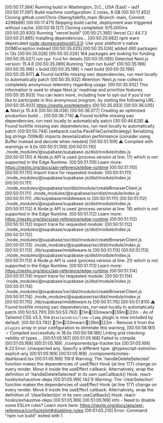 [00:50:17.384] Running build in Washington, D.C., USA (East) – iad1
[00:50:17.397] Build machine configuration: 2 cores, 8 GB
[00:50:17.452] Cloning github.com/Chris-Obeng/talkflo_main (Branch: main, Commit: 4296b66)
[00:50:17.471] Skipping build cache, deployment was triggered without cache.
[00:50:18.127] Cloning completed: 675.000ms
[00:50:20.930] Running "vercel build"
[00:50:21.365] Vercel CLI 44.7.3
[00:50:21.865] Installing dependencies...
[00:50:25.682] npm warn deprecated node-domexception@1.0.0: Use your platform's native DOMException instead
[00:50:35.025] 
[00:50:35.026] added 480 packages in 13s
[00:50:35.026] 
[00:50:35.026] 164 packages are looking for funding
[00:50:35.027]   run `npm fund` for details
[00:50:35.085] Detected Next.js version: 15.4.6
[00:50:35.089] Running "npm run build"
[00:50:35.196] 
[00:50:35.196] > build
[00:50:35.196] > next build
[00:50:35.196] 
[00:50:35.917]  ⚠ Found lockfile missing swc dependencies, run next locally to automatically patch
[00:50:35.932] Attention: Next.js now collects completely anonymous telemetry regarding usage.
[00:50:35.932] This information is used to shape Next.js' roadmap and prioritize features.
[00:50:35.933] You can learn more, including how to opt-out if you'd not like to participate in this anonymous program, by visiting the following URL:
[00:50:35.933] https://nextjs.org/telemetry
[00:50:35.933] 
[00:50:36.035]    ▲ Next.js 15.4.6
[00:50:36.036] 
[00:50:36.077]    Creating an optimized production build ...
[00:50:36.774]  ⚠ Found lockfile missing swc dependencies, run next locally to automatically patch
[00:50:46.628]  ⚠ Found lockfile missing swc dependencies, run next locally to automatically patch
[00:50:50.744] <w> [webpack.cache.PackFileCacheStrategy] Serializing big strings (108kiB) impacts deserialization performance (consider using Buffer instead and decode when needed)
[00:50:51.109]  ⚠ Compiled with warnings in 4.0s
[00:50:51.109] 
[00:50:51.110] ./node_modules/@supabase/supabase-js/dist/module/index.js
[00:50:51.110] A Node.js API is used (process.version at line: 17) which is not supported in the Edge Runtime.
[00:50:51.110] Learn more: https://nextjs.org/docs/api-reference/edge-runtime
[00:50:51.110] 
[00:50:51.110] Import trace for requested module:
[00:50:51.111] ./node_modules/@supabase/supabase-js/dist/module/index.js
[00:50:51.111] ./node_modules/@supabase/ssr/dist/module/createBrowserClient.js
[00:50:51.111] ./node_modules/@supabase/ssr/dist/module/index.js
[00:50:51.111] ./lib/supabase/middleware.ts
[00:50:51.111] 
[00:50:51.112] ./node_modules/@supabase/supabase-js/dist/module/index.js
[00:50:51.112] A Node.js API is used (process.version at line: 18) which is not supported in the Edge Runtime.
[00:50:51.112] Learn more: https://nextjs.org/docs/api-reference/edge-runtime
[00:50:51.112] 
[00:50:51.112] Import trace for requested module:
[00:50:51.112] ./node_modules/@supabase/supabase-js/dist/module/index.js
[00:50:51.112] ./node_modules/@supabase/ssr/dist/module/createBrowserClient.js
[00:50:51.113] ./node_modules/@supabase/ssr/dist/module/index.js
[00:50:51.113] ./lib/supabase/middleware.ts
[00:50:51.113] 
[00:50:51.113] ./node_modules/@supabase/supabase-js/dist/module/index.js
[00:50:51.113] A Node.js API is used (process.version at line: 21) which is not supported in the Edge Runtime.
[00:50:51.113] Learn more: https://nextjs.org/docs/api-reference/edge-runtime
[00:50:51.114] 
[00:50:51.114] Import trace for requested module:
[00:50:51.114] ./node_modules/@supabase/supabase-js/dist/module/index.js
[00:50:51.114] ./node_modules/@supabase/ssr/dist/module/createBrowserClient.js
[00:50:51.114] ./node_modules/@supabase/ssr/dist/module/index.js
[00:50:51.115] ./lib/supabase/middleware.ts
[00:50:51.115] 
[00:50:51.810]  ⚠ Found lockfile missing swc dependencies, run next locally to automatically patch
[00:50:53.791] 
[00:50:53.792] [1m[33mwarn[39m[22m - As of Tailwind CSS v3.3, the `@tailwindcss/line-clamp` plugin is now included by default.
[00:50:53.792] [1m[33mwarn[39m[22m - Remove it from the `plugins` array in your configuration to eliminate this warning.
[00:50:58.181]  ✓ Compiled successfully in 18.0s
[00:50:58.186]    Linting and checking validity of types ...
[00:51:05.167] 
[00:51:05.168] Failed to compile.
[00:51:05.168] 
[00:51:05.169] ./components/ga-tracker.tsx
[00:51:05.169] 8:22  Error: Unexpected any. Specify a different type.  @typescript-eslint/no-explicit-any
[00:51:05.169] 
[00:51:05.169] ./components/notes-dashboard.tsx
[00:51:05.169] 119:9  Warning: The 'handleDeleteSelected' function makes the dependencies of useEffect Hook (at line 177) change on every render. Move it inside the useEffect callback. Alternatively, wrap the definition of 'handleDeleteSelected' in its own useCallback() Hook.  react-hooks/exhaustive-deps
[00:51:05.169] 142:9  Warning: The 'clearSelection' function makes the dependencies of useEffect Hook (at line 177) change on every render. Move it inside the useEffect callback. Alternatively, wrap the definition of 'clearSelection' in its own useCallback() Hook.  react-hooks/exhaustive-deps
[00:51:05.169] 
[00:51:05.169] info  - Need to disable some ESLint rules? Learn more here: https://nextjs.org/docs/app/api-reference/config/eslint#disabling-rules
[00:51:05.210] Error: Command "npm run build" exited with 1